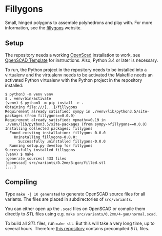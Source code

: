 # Fillygons

Small, hinged polygons to assemble polyhedrons and play with. For more information, see the [fillygons](https://fillygons.ch/) website.


## Setup

The repository needs a working [OpenScad](http://www.openscad.org/) installation to work, see [OpenSCAD Template](https://github.com/Feuermurmel/openscad-template) for instructions. Also, Python 3.4 or later is necessary.

To run, the Python project in the repository needs to be installed into a virtualenv and the virtualenv needs to be activated the Makefile needs an activated Python virtualenv with the Python project in the repository installed:

    $ python3 -m venv venv
    $ . venv/bin/activate
    (venv) $ python3 -m pip install -e .
    Obtaining file:///[...]/fillygons
    Requirement already satisfied: sympy in ./venv/lib/python3.5/site-packages (from fillygons==0.0.0)
    Requirement already satisfied: mpmath>=0.19 in ./venv/lib/python3.5/site-packages (from sympy->fillygons==0.0.0)
    Installing collected packages: fillygons
      Found existing installation: fillygons 0.0.0
        Uninstalling fillygons-0.0.0:
          Successfully uninstalled fillygons-0.0.0
      Running setup.py develop for fillygons
    Successfully installed fillygons
    (venv) $ make
    [generate_sources] 433 files
    [openscad] src/variants/0.2mm/3-gon/filled.stl
    [...]


## Compiling

Type `make -j 10 generated` to generate OpenSCAD source files for all variants. The files are placed in subdirectories of `src/variants`.

You can either open up the `.scad` files on OpenSCAD or compile them directly to _STL_ files using e.g. `make src/variants/0.2mm/4-gon/normal.scad`.

To build all _STL_ files, run `make stl`. But this will take a very long time, up to several hours.
Therefore [this repository](https://github.com/Fillygons/fillygons-stl) contains precompiled _STL_ files.
